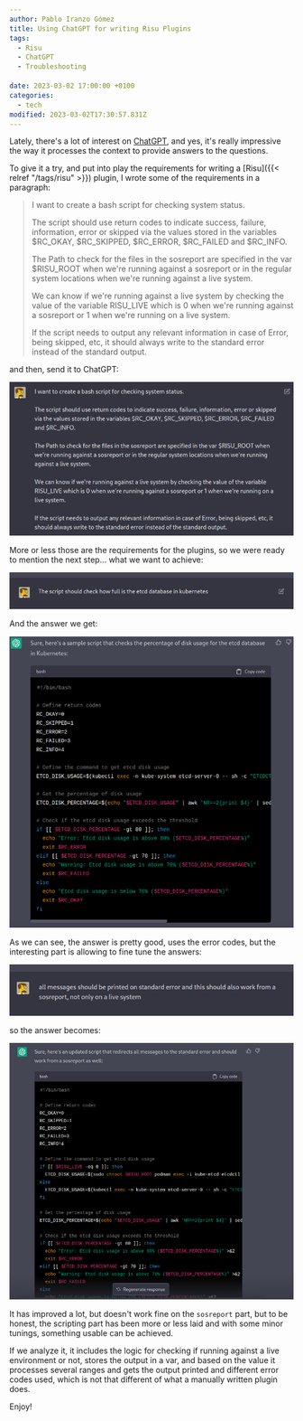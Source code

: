 ```yaml
---
author: Pablo Iranzo Gómez
title: Using ChatGPT for writing Risu Plugins
tags:
  - Risu
  - ChatGPT
  - Troubleshooting

date: 2023-03-02 17:00:00 +0100
categories:
  - tech
modified: 2023-03-02T17:30:57.831Z
---
```


Lately, there's a lot of interest on [ChatGPT](https://chat.openai.com/chat), and yes, it's really impressive the way it processes the context to provide answers to the questions.

To give it a try, and put into play the requirements for writing a [Risu]({{< relref "/tags/risu" >}}) plugin, I wrote some of the requirements in a paragraph:

> I want to create a bash script for checking system status.
>
> The script should use return codes to indicate success, failure, information, error or skipped via the values stored in the variables $RC_OKAY, $RC_SKIPPED, $RC_ERROR, $RC_FAILED and $RC_INFO.
>
> The Path to check for the files in the sosreport are specified in the var $RISU_ROOT when we're running against a sosreport or in the regular system locations when we're running against a live system.
>
> We can know if we're running against a live system by checking the value of the variable RISU_LIVE which is 0 when we're running against a sosreport or 1 when we're running on a live system.
>
> If the script needs to output any relevant information in case of Error, being skipped, etc, it should always write to the standard error instead of the standard output.

and then, send it to ChatGPT:

![](2023-03-02-18-09-26.png)

More or less those are the requirements for the plugins, so we were ready to mention the next step... what we want to achieve:

![](2023-03-02-18-11-38.png)

And the answer we get:

![](2023-03-02-18-14-34.png)

As we can see, the answer is pretty good, uses the error codes, but the interesting part is allowing to fine tune the answers:

![](2023-03-02-18-16-00.png)

so the answer becomes:

![](2023-03-02-18-17-07.png)

It has improved a lot, but doesn't work fine on the `sosreport` part, but to be honest, the scripting part has been more or less laid and with some minor tunings, something usable can be achieved.

If we analyze it, it includes the logic for checking if running against a live environment or not, stores the output in a var, and based on the value it processes several ranges and gets the output printed and different error codes used, which is not that different of what a manually written plugin does.

Enjoy!
